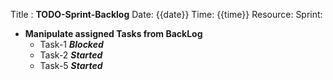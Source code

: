 Title : **TODO-Sprint-Backlog**
Date: {{date}} 
Time: {{time}} 
Resource:
Sprint: 
- **Manipulate assigned Tasks from BackLog**
	 - Task-1 ***Blocked***
	 - Task-2 ***Started***
	 - Task-5 ***Started***